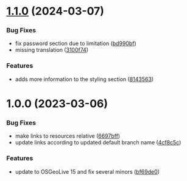 # [1.1.0](https://github.com/terrestris/geoserver-introduction-ws/compare/v1.0.0...v1.1.0) (2024-03-07)


### Bug Fixes

* fix password section due to limitation ([bd990bf](https://github.com/terrestris/geoserver-introduction-ws/commit/bd990bfb54a04696cc129fdf452e67346633dc4d))
* missing translation ([3100f74](https://github.com/terrestris/geoserver-introduction-ws/commit/3100f7486d25cb13b85a8e73eb34db47361c967c))


### Features

* adds more information to the styling section ([8143563](https://github.com/terrestris/geoserver-introduction-ws/commit/8143563ad77983ba4daa6e6dc8ac88e82af3e207))

# 1.0.0 (2023-03-06)


### Bug Fixes

* make links to resources relative ([6697bff](https://github.com/terrestris/geoserver-introduction-ws/commit/6697bff49208ed252d71a0ed224e22286ea2296c))
* update links according to updated default branch name ([4cf8c5c](https://github.com/terrestris/geoserver-introduction-ws/commit/4cf8c5c2b5e10943214253b5c1fcde299117e8d5))


### Features

* update to OSGeoLive 15 and fix several minors ([bf69de0](https://github.com/terrestris/geoserver-introduction-ws/commit/bf69de04621f8061bd279026bf764e4c5a1a6c3f))
